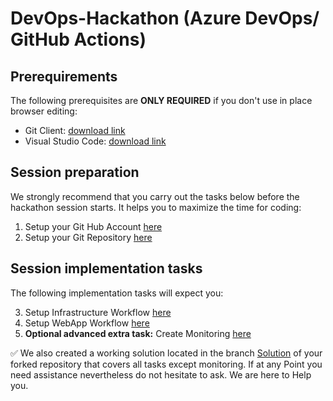 # DevOps-Hackathon (Azure DevOps/ GitHub Actions)

## Prerequirements

The following prerequisites are **ONLY REQUIRED** if you don't use in place browser editing:
- Git Client: [download link](https://git-scm.com/download/)
- Visual Studio Code: [download link](
https://code.visualstudio.com/download)

## Session preparation

We strongly recommend that you carry out the tasks below before the hackathon session starts. It helps you to maximize the time for coding:

1. Setup your Git Hub Account [here](/01_SetupGitHubAccount.md)<br>
2. Setup your Git Repository [here](/02_SetupGitRepo.md)<br>

## Session implementation tasks

The following implementation tasks will expect you:

3. Setup Infrastructure Workflow [here](/03_SetupInfrastructure.md)
4. Setup WebApp Workflow [here](/04_SetupWebsite.md)
5. **Optional advanced extra task:** Create Monitoring [here](/05_Monitoring.md)

:white_check_mark: We also created a working solution located in the branch [Solution](https://github.com/DevOps-Gilde/S2_Code_GitHubActions/tree/Solution) of your forked repository that covers all tasks except monitoring. 
If at any Point you need assistance nevertheless do not hesitate to ask. We are here to Help you.
